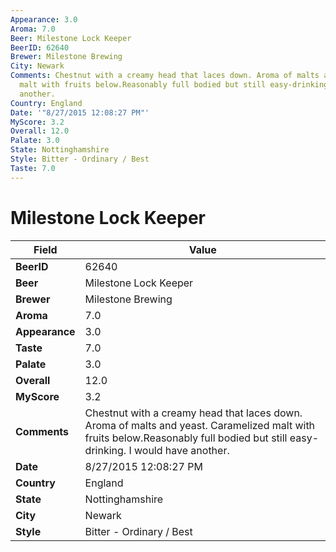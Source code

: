 ```yaml
---
Appearance: 3.0
Aroma: 7.0
Beer: Milestone Lock Keeper
BeerID: 62640
Brewer: Milestone Brewing
City: Newark
Comments: Chestnut with a creamy head that laces down. Aroma of malts and yeast. Caramelized
  malt with fruits below.Reasonably full bodied but still easy-drinking. I would have
  another.
Country: England
Date: '"8/27/2015 12:08:27 PM"'
MyScore: 3.2
Overall: 12.0
Palate: 3.0
State: Nottinghamshire
Style: Bitter - Ordinary / Best
Taste: 7.0
---
```


# Milestone Lock Keeper

| Field         | Value |
|---------------|-------|
| **BeerID** | 62640 |
| **Beer** | Milestone Lock Keeper |
| **Brewer** | Milestone Brewing |
| **Aroma** | 7.0 |
| **Appearance** | 3.0 |
| **Taste** | 7.0 |
| **Palate** | 3.0 |
| **Overall** | 12.0 |
| **MyScore** | 3.2 |
| **Comments** | Chestnut with a creamy head that laces down. Aroma of malts and yeast. Caramelized malt with fruits below.Reasonably full bodied but still easy-drinking. I would have another. |
| **Date** | 8/27/2015 12:08:27 PM |
| **Country** | England |
| **State** | Nottinghamshire |
| **City** | Newark |
| **Style** | Bitter - Ordinary / Best |
